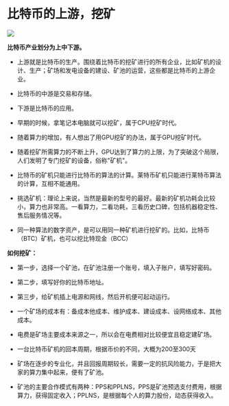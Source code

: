 # 比特币的上游，挖矿

![](https://ws4.sinaimg.cn/large/006tNc79gy1fmfiy9k2z8j310c0mg0tp.jpg)

**比特币产业划分为上中下游。**

* 上游就是比特币的生产。围绕着比特币的挖矿进行的所有企业，比如矿机的设计、生产；矿场和发电设备的建设、矿池的运营，这些都是比特币的上游企业。

* 比特币的中游是交易和存储。

* 下游是比特币的应用。 
 
* 早期的时候，拿笔记本电脑就可以挖矿，属于CPU挖矿时代。 

* 随着算力的增加，有人想出了用GPU挖矿的办法，属于GPU挖矿时代。  

* 随着挖矿所需算力的不断上升，GPU达到了算力的上限，为了突破这个局限，人们发明了专门挖矿的设备，俗称"矿机"。 

* 比特币的矿机只能进行比特币的算法的计算。莱特币矿机只能进行莱特币算法的计算，互相不能通用。 

* 挑选矿机：理论上来说，当然是最新的型号的最好。最新的矿机功耗会比较小，算力也非常高。一看算力，二看功耗，三看历史口碑，包括机器稳定性、售后服务情况等。 

* 同一种算法的数字资产，是可以用同一种矿机进行挖矿的。比如，比特币（BTC）矿机，也可以挖比特现金（BCC）

**如何挖矿：**

* 第一步，选择一个矿池，在矿池注册一个账号，填入子账户，填写好密码。

* 第二步，填写好你的比特币地址。

* 第三步，给矿机插上电源和网线，然后开机便可起动运行。

* 一个矿场的成本有：备成本他成本、维护成本、建设成本、设网络成本、其他成本。

* 电费是矿场主要成本来源之一，所以会在电费相对比较便宜且稳定建矿场。 

* 一台比特币矿机的回本周期，根据币价的不同，大概为200至300天 

* 矿场在逐步的专业化，并且回报周期较长，需要一定的抗风险能力，于是把大家的算力集中起来，便有了矿池。 

* 矿池的主要合作模式有两种：PPS和PPLNS，PPS是矿池预选支付费用，根据算力，获得固定收入；PPLNS，是根据每个人的算力股份，动态获得收入。


